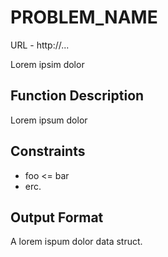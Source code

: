 # PROBLEM_NAME

URL - http://...

Lorem ipsim dolor

## Function Description

Lorem ipsum dolor

## Constraints

- foo <= bar
- erc.

## Output Format

A lorem ispum dolor data struct.
